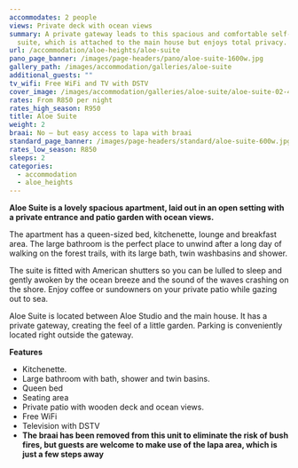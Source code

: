 ```yaml
---
accommodates: 2 people
views: Private deck with ocean views
summary: A private gateway leads to this spacious and comfortable self-catering
  suite, which is attached to the main house but enjoys total privacy.
url: /accommodation/aloe-heights/aloe-suite
pano_page_banner: /images/page-headers/pano/aloe-suite-1600w.jpg
gallery_path: /images/accommodation/galleries/aloe-suite
additional_guests: ""
tv_wifi: Free WiFi and TV with DSTV
cover_image: /images/accommodation/galleries/aloe-suite/aloe-suite-02-480w.jpg
rates: From R850 per night
rates_high_season: R950
title: Aloe Suite
weight: 2
braai: No – but easy access to lapa with braai
standard_page_banner: /images/page-headers/standard/aloe-suite-600w.jpg
rates_low_season: R850
sleeps: 2
categories:
  - accommodation
  - aloe_heights
---
```


__Aloe Suite is a lovely spacious apartment, laid out in an open setting with a private entrance and patio garden with ocean views\.__

The apartment has a queen\-sized bed, kitchenette, lounge and breakfast area\. The large bathroom is the perfect place to unwind after a long day of walking on the forest trails, with its large bath, twin washbasins and shower\.

The suite is fitted with American shutters so you can be lulled to sleep and gently awoken by the ocean breeze and the sound of the waves crashing on the shore\. Enjoy coffee or sundowners on your private patio while gazing out to sea\.

Aloe Suite is located between Aloe Studio and the main house\. It has a private gateway, creating the feel of a little garden\. Parking is conveniently located right outside the gateway\. 

__Features__

- Kitchenette\.
- Large bathroom with bath, shower and twin basins\.
- Queen bed
- Seating area
- Private patio with wooden deck and ocean views\.
- Free WiFi
- Television with DSTV
- __The braai has been removed from this unit to eliminate the risk of bush fires, but guests are welcome to make use of the lapa area, which is just a few steps away__